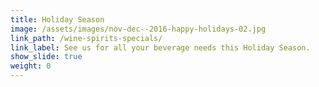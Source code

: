 ```yaml
---
title: Holiday Season
image: /assets/images/nov-dec--2016-happy-holidays-02.jpg
link_path: /wine-spirits-specials/
link_label: See us for all your beverage needs this Holiday Season.
show_slide: true
weight: 0
---
```



